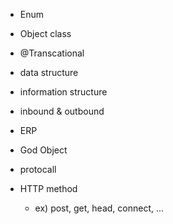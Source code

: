 - Enum
- Object class
- @Transcational
- data structure
- information structure

- inbound & outbound
- ERP
- God Object
- protocall

- HTTP method
  - ex) post, get, head, connect, ...
